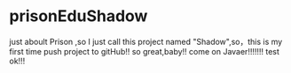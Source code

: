 # prisonEduShadow
just aboult Prison ,so I just  call this project named "Shadow",so，this is my first time push project  to gitHub!! so great,baby!! come on Javaer!!!!!!!
test ok!!!

